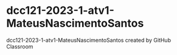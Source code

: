 # dcc121-2023-1-atv1-MateusNascimentoSantos
dcc121-2023-1-atv1-MateusNascimentoSantos created by GitHub Classroom
